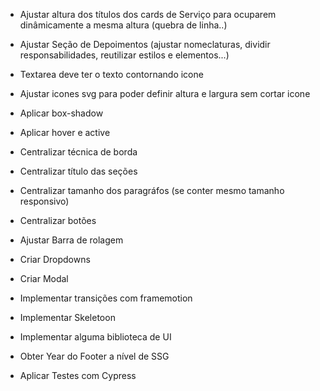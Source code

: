 * Ajustar altura dos títulos dos cards de Serviço para ocuparem dinâmicamente a mesma altura (quebra de linha..)
* Ajustar Seção de Depoimentos (ajustar nomeclaturas, dividir responsabilidades, reutilizar estilos e elementos...)
* Textarea deve ter o texto contornando icone
* Ajustar icones svg para poder definir altura e largura sem cortar icone
* Aplicar box-shadow
* Aplicar hover e active
* Centralizar técnica de borda
* Centralizar título das seções
* Centralizar tamanho dos paragráfos (se conter mesmo tamanho responsivo)
* Centralizar botões
* Ajustar Barra de rolagem
* Criar Dropdowns
* Criar Modal
* Implementar transições com framemotion
* Implementar Skeletoon
* Implementar alguma biblioteca de UI
* Obter Year do Footer a nível de SSG

* Aplicar Testes com Cypress
